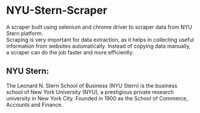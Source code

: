 # NYU-Stern-Scraper
A scraper built using selenium and chrome driver to scraper data from NYU Stern platform.  
Scraping is very important for data extraction, as it helps in collecting useful information from websites automatically. Instead of copying data manually, a scraper can do the job faster and more efficiently.  
## NYU Stern:
The Leonard N. Stern School of Business (NYU Stern) is the business school of New York University (NYU), a prestigious private research university in New York City. Founded in 1900 as the School of Commerce, Accounts and Finance.

